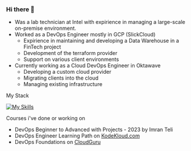 ### Hi there 👋

- Was a lab technician at Intel with expirience in managing a large-scale on-premise environment.
- Worked as a DevOps Engineer mostly in GCP (SlickCloud)
  - Expirience in maintaining and developing a Data Warehouse in a FinTech project
  - Development of the terraform provider
  - Support on various client environments
- Currently working as a Cloud DevOps Engineer in Oktawave
  - Developing a custom cloud provider
  - Migrating clients into the cloud
  - Managing existing infrastructure

My Stack

[![My Skills](https://skillicons.dev/icons?i=go,gcp,terraform,kubernetes,gitlab,docker,grafana,jenkins,aws,python,bash,powershell,ansible)](https://skillicons.dev)

Courses i've done or working on
- DevOps Beginner to Advanced with Projects - 2023 by Imran Teli
- DevOps Engineer Learning Path on [KodeKloud.com](https://learn.kodekloud.com)
- DevOps Foundations on [CloudGuru](www.pluralsight.com)
